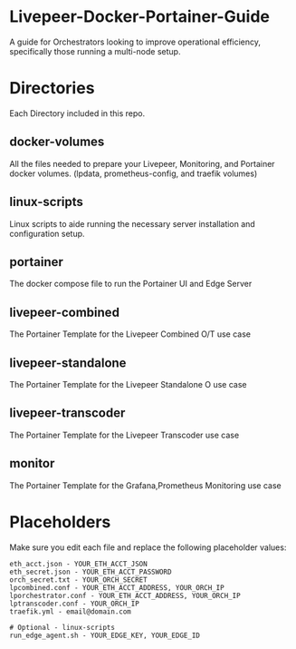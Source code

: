 # Livepeer-Docker-Portainer-Guide

A guide for Orchestrators looking to improve operational efficiency, specifically those running a multi-node setup.

# Directories

Each Directory included in this repo.

## docker-volumes

All the files needed to prepare your Livepeer, Monitoring, and Portainer docker volumes.
(lpdata, prometheus-config, and traefik volumes)

## linux-scripts

Linux scripts to aide running the necessary server installation and configuration setup.

## portainer

The docker compose file to run the Portainer UI and Edge Server

## livepeer-combined

The Portainer Template for the Livepeer Combined O/T use case

## livepeer-standalone

The Portainer Template for the Livepeer Standalone O use case

## livepeer-transcoder

The Portainer Template for the Livepeer Transcoder use case

## monitor

The Portainer Template for the Grafana,Prometheus Monitoring use case

# Placeholders

Make sure you edit each file and replace the following placeholder values:

```
eth_acct.json - YOUR_ETH_ACCT_JSON
eth_secret.json - YOUR_ETH_ACCT_PASSWORD
orch_secret.txt - YOUR_ORCH_SECRET
lpcombined.conf - YOUR_ETH_ACCT_ADDRESS, YOUR_ORCH_IP
lporchestrator.conf - YOUR_ETH_ACCT_ADDRESS, YOUR_ORCH_IP
lptranscoder.conf - YOUR_ORCH_IP
traefik.yml - email@domain.com

# Optional - linux-scripts
run_edge_agent.sh - YOUR_EDGE_KEY, YOUR_EDGE_ID
```